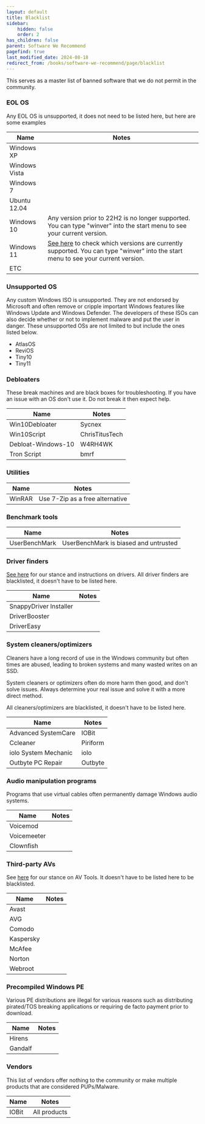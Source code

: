 ```yaml
---
layout: default
title: Blacklist
sidebar:
    hidden: false
    order: 2
has_children: false
parent: Software We Recommend
pagefind: true
last_modified_date: 2024-08-18
redirect_from: /books/software-we-recommend/page/blacklist
---
```







This serves as a master list of banned software that we do not permit in the community.

### EOL OS 
Any EOL OS is unsupported, it does not need to be listed here, but here are some examples

| Name          | Notes                                                                                                                                                                                                           |
| ------------- | --------------------------------------------------------------------------------------------------------------------------------------------------------------------------------------------------------------- |
| Windows XP    |                                                                                                                                                                                                                 |
| Windows Vista |                                                                                                                                                                                                                 |
| Windows 7     |                                                                                                                                                                                                                 |
| Ubuntu 12.04  |                                                                                                                                                                                                                 |
| Windows 10    | Any version prior to 22H2 is no longer supported. You can type "winver" into the start menu to see your current version.                                                                                        |
| Windows 11    | [See here](https://docs.microsoft.com/en-us/lifecycle/products/windows-11-home-and-pro) to check which versions are currently supported. You can type "winver" into the start menu to see your current version. |
| ETC           |                                                                                                                                                                                                                 |

### Unsupported OS
Any custom Windows ISO is unsupported. They are not endorsed by Microsoft and often remove or cripple important Windows features like Windows Update and Windows Defender. The developers of these ISOs can also decide whether or not to implement malware and put the user in danger. These unsupported OSs are not limited to but include the ones listed below.
- AtlasOS
- ReviOS
- Tiny10
- Tiny11

### Debloaters
These break machines and are black boxes for troubleshooting. If you have an issue with an OS don't use it. Do not break it then expect help.

| Name | Notes |
| --- | --- | 
| Win10Debloater | Sycnex |
| Win10Script | ChrisTitusTech |
| Debloat-Windows-10 | W4RH4WK |
| Tron Script | bmrf |

### Utilities

| Name | Notes |
| --- | --- |
| WinRAR | Use 7-Zip as a free alternative |

### Benchmark tools

| Name | Notes |
| --- | --- |
| UserBenchMark | UserBenchMark is biased and untrusted |

### Driver finders
[See here](/docs/recommendations/maintenance) for our stance and instructions on drivers. All driver finders are blacklisted, it doesn't have to be listed here.

| Name | Notes |
| --- | --- |
| SnappyDriver Installer |
| DriverBooster |
| DriverEasy |

### System cleaners/optimizers
Cleaners have a long record of use in the Windows community but often times are abused, leading to broken systems and many wasted writes on an SSD. 

System cleaners or optimizers often do more harm then good, and don't solve issues. Always determine your real issue and solve it with a more direct method.

All cleaners/optimizers are blacklisted, it doesn't have to be listed here.

| Name | Notes |
| --- | --- | 
| Advanced SystemCare | IOBit |
| Ccleaner | Piriform |
| iolo System Mechanic | iolo |
| Outbyte PC Repair | Outbyte |

### Audio manipulation programs
Programs that use virtual cables often permanently damage Windows audio systems.

| Name | Notes |
| --- | --- | 
| Voicemod |
| Voicemeeter |
| Clownfish |

### Third-party AVs
See [here](/docs/recommendations/av) for our stance on AV Tools. It doesn't have to be listed here to be blacklisted.

| Name | Notes |
| --- | --- | 
| Avast |
| AVG |
| Comodo |
| Kaspersky |
| McAfee |
| Norton |
| Webroot |

### Precompiled Windows PE
Various PE distributions are illegal for various reasons such as distributing pirated/TOS breaking applications or requiring de facto payment prior to download.

| Name | Notes |
| --- | --- | 
| Hirens |
| Gandalf |

### Vendors
This list of vendors offer nothing to the community or make multiple products that are considered PUPs/Malware.

| Name | Notes |
| --- | --- |
| IOBit | All products |
